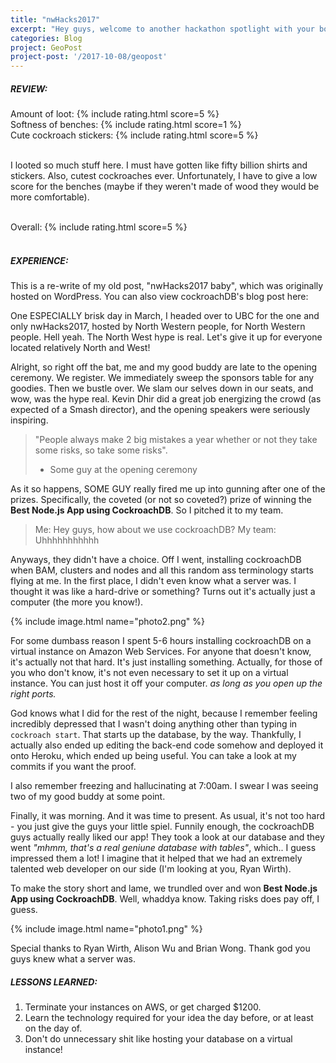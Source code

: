 ```yaml
---
title: "nwHacks2017"
excerpt: "Hey guys, welcome to another hackathon spotlight with your boy, Phreaky."
categories: Blog
project: GeoPost
project-post: '/2017-10-08/geopost'
---
```


##### REVIEW:
<div>
Amount of loot: {% include rating.html score=5 %}<br>
Softness of benches: {% include rating.html score=1 %}<br>
Cute cockroach stickers: {% include rating.html score=5 %}<br><br>

I looted so much stuff here. I must have gotten like fifty billion shirts and stickers. Also, cutest cockroaches ever. Unfortunately, I have to give a low score for the benches (maybe if they weren't made of wood they would be more comfortable).<br><br>

Overall: {% include rating.html score=5 %}<br><br>
</div>


##### EXPERIENCE:

This is a re-write of my old post, "nwHacks2017 baby", which was originally hosted on WordPress.
You can also view cockroachDB's blog post here:

One ESPECIALLY brisk day in March, I headed over to UBC for the one and only nwHacks2017, hosted by North Western people, for North Western people. Hell yeah. The North West hype is real. Let's give it up for everyone located relatively North and West!

Alright, so right off the bat, me and my good buddy are late to the opening ceremony. We register. We immediately sweep the sponsors table for any goodies. Then we bustle over. We slam our selves down in our seats, and wow, was the hype real. Kevin Dhir did a great job energizing the crowd (as expected of a Smash director), and the opening speakers were seriously inspiring.

> "People always make 2 big mistakes a year whether or not they take some risks, so take some risks".
> - Some guy at the opening ceremony

As it so happens, SOME GUY really fired me up into gunning after one of the prizes. Specifically, the coveted (or not so coveted?) prize of winning the <b>Best Node.js App using CockroachDB</b>. So I pitched it to my team.

> Me: Hey guys, how about we use cockroachDB?
> My team: Uhhhhhhhhhhh

Anyways, they didn't have a choice. Off I went, installing cockroachDB when BAM, clusters and nodes and all this random ass terminology starts flying at me. In the first place, I didn't even know what a server was. I thought it was like a hard-drive or something? Turns out it's actually just a computer (the more you know!).

{% include image.html name="photo2.png" %}

For some dumbass reason I spent 5-6 hours installing cockroachDB on a virtual instance on Amazon Web Services. For anyone that doesn't know, it's actually not that hard. It's just installing something. Actually, for those of you who don't know, it's not even necessary to set it up on a virtual instance. You can just host it off your computer. <i>as long as you open up the right ports.</i>

God knows what I did for the rest of the night, because I remember feeling incredibly depressed that I wasn't doing anything other than typing in `cockroach start`. That starts up the database, by the way. Thankfully, I actually also ended up editing the back-end code somehow and deployed it onto Heroku, which ended up being useful. You can take a look at my commits if you want the proof.

I also remember freezing and hallucinating at 7:00am. I swear I was seeing two of my good buddy at some point.

Finally, it was morning. And it was time to present. As usual, it's not too hard - you just give the guys your little spiel. Funnily enough, the cockroachDB guys actually really liked our app! They took a look at our database and they went <i>"mhmm, that's a real geniune database with tables"</i>, which.. I guess impressed them a lot! I imagine that it helped that we had an extremely talented web developer on our side (I'm looking at you, Ryan Wirth).

To make the story short and lame, we trundled over and won <b>Best Node.js App using CockroachDB</b>. Well, whaddya know. Taking risks does pay off, I guess.

{% include image.html name="photo1.png" %}

Special thanks to Ryan Wirth, Alison Wu and Brian Wong. Thank god you guys knew what a server was.

##### LESSONS LEARNED:
1. Terminate your instances on AWS, or get charged $1200.
2. Learn the technology required for your idea the day before, or at least on the day of.
3. Don't do unnecessary shit like hosting your database on a virtual instance!
